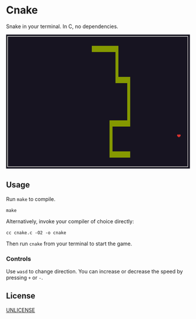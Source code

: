 # Cnake

Snake in your terminal. In C, no dependencies.

![Screenshot of the game](screenshot.png)

## Usage

Run `make` to compile.

```
make
```

Alternatively, invoke your compiler of choice directly:

```
cc cnake.c -O2 -o cnake
```

Then run `cnake` from your terminal to start the game.

### Controls

Use `wasd` to change direction. You can increase or decrease the speed by pressing `+` or `-`.

## License

[UNLICENSE](LICENSE)
